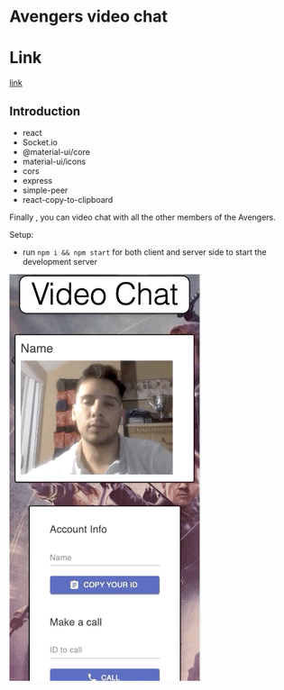 # Avengers video chat

# Link 
[link](https://avengers-video-chat.netlify.app)


## Introduction
- react
- Socket.io
- @material-ui/core
- material-ui/icons
- cors
-  express
- simple-peer
- react-copy-to-clipboard


Finally , you can video chat with all the other members of the Avengers. 

Setup:
- run ```npm i && npm start``` for both client and server side to start the development server

![AvengerVideo Chat](./avngers-video.gif)
